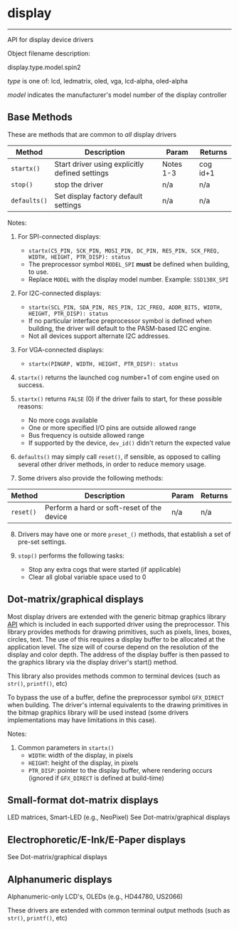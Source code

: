 # display
---------

API for display device drivers

Object filename description:

display.type.model.spin2

_type_ is one of: lcd, ledmatrix, oled, vga, lcd-alpha, oled-alpha

_model_ indicates the manufacturer's model number of the display controller


## Base Methods

These are methods that are common to _all_ display drivers

| Method          | Description                                      | Param     | Returns        |
| --------------- | ------------------------------------------------ | --------- | -------------- |
| `startx()`      | Start driver using explicitly defined settings   | Notes 1-3 | cog id+1       |
| `stop()`        | stop the driver                                  | n/a       | n/a            |
| `defaults()`    | Set display factory default settings             | n/a       | n/a            |

Notes:

1. For SPI-connected displays:
	* `startx(CS_PIN, SCK_PIN, MOSI_PIN, DC_PIN, RES_PIN, SCK_FREQ, WIDTH, HEIGHT, PTR_DISP):
status`
	* The preprocessor symbol `MODEL_SPI` __must__ be defined when building, to use.
	* Replace `MODEL` with the display model number. Example: `SSD130X_SPI`

2. For I2C-connected displays:
	* `startx(SCL_PIN, SDA_PIN, RES_PIN, I2C_FREQ, ADDR_BITS, WIDTH, HEIGHT, PTR_DISP): status`
	* If no particular interface preprocessor symbol is defined when building, the driver will
default to the PASM-based I2C engine.
	* Not all devices support alternate I2C addresses.

3. For VGA-connected displays:
	* `startx(PINGRP, WIDTH, HEIGHT, PTR_DISP): status`

4. `startx()` returns the launched cog number+1 of com engine used on success.

5. `startx()` returns `FALSE` (0) if the driver fails to start, for these possible reasons:
	* No more cogs available
	* One or more specified I/O pins are outside allowed range
	* Bus frequency is outside allowed range
	* If supported by the device, `dev_id()` didn't return the expected value

6. `defaults()` may simply call `reset()`, if sensible, as opposed to calling several other driver
methods, in order to reduce memory usage.

7. Some drivers also provide the following methods:

| Method          | Description                                      | Param    | Returns         |
| --------------- | ------------------------------------------------ | -------- | --------------- |
| `reset()`       | Perform a hard or soft-reset of the device       | n/a      | n/a             |

8. Drivers may have one or more `preset_()` methods, that establish a set of pre-set settings.

9. `stop()` performs the following tasks:
	* Stop any extra cogs that were started (if applicable)
	* Clear all global variable space used to 0

## Dot-matrix/graphical displays

Most display drivers are extended with the generic bitmap graphics library [API](graphics.common.md)
which is included in each supported driver using the preprocessor. This library provides methods
for drawing primitives, such as pixels, lines, boxes, circles, text. The use of this requires a
display buffer to be allocated at the application level. The size will of course depend on the
resolution of the display and color depth. The address of the display buffer is then passed to the
graphics library via the display driver's start() method.

This library also provides methods common to terminal devices (such as `str()`, `printf()`, etc)

To bypass the use of a buffer, define the preprocessor symbol `GFX_DIRECT` when building.
The driver's internal equivalents to the drawing primitives in the bitmap graphics library
will be used instead (some drivers implementations may have limitations in this case).

Notes:
1. Common parameters in `startx()`
	* `WIDTH`: width of the display, in pixels
	* `HEIGHT`: height of the display, in pixels
	* `PTR_DISP`: pointer to the display buffer, where rendering occurs (ignored if `GFX_DIRECT`
		is defined at build-time)

## Small-format dot-matrix displays

LED matrices, Smart-LED (e.g., NeoPixel)
See Dot-matrix/graphical displays


## Electrophoretic/E-Ink/E-Paper displays

See Dot-matrix/graphical displays


## Alphanumeric displays

Alphanumeric-only LCD's, OLEDs (e.g., HD44780, US2066)

These drivers are extended with common terminal output methods (such as `str()`, `printf()`, etc)

